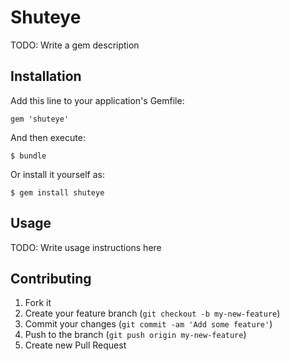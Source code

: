 # Shuteye

TODO: Write a gem description

## Installation

Add this line to your application's Gemfile:

    gem 'shuteye'

And then execute:

    $ bundle

Or install it yourself as:

    $ gem install shuteye

## Usage

TODO: Write usage instructions here

## Contributing

1. Fork it
2. Create your feature branch (`git checkout -b my-new-feature`)
3. Commit your changes (`git commit -am 'Add some feature'`)
4. Push to the branch (`git push origin my-new-feature`)
5. Create new Pull Request
